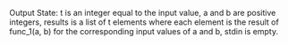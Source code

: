 Output State: t is an integer equal to the input value, a and b are positive integers, results is a list of t elements where each element is the result of func_1(a, b) for the corresponding input values of a and b, stdin is empty.